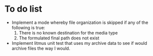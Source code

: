 To do list
==========

* Implement a mode whereby file organization is skipped if any of the following is true:
  1. There is no known destination for the media type
  2. The formulated final path does not exist
* Implement litmus unit test that uses my archive data to see if would archive files the way I would.
